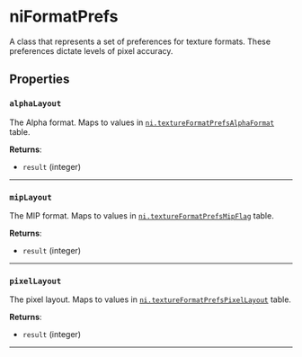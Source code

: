 <!---
	This file is autogenerated. Do not edit this file manually. Your changes will be ignored.
	More information: https://github.com/MWSE/MWSE/tree/master/docs
-->

# niFormatPrefs

A class that represents a set of preferences for texture formats. These preferences dictate levels of pixel accuracy.

## Properties

### `alphaLayout`

The Alpha format. Maps to values in [`ni.textureFormatPrefsAlphaFormat`](https://mwse.github.io/MWSE/references/ni/texture-format-preference-alpha-formats/) table.

**Returns**:

* `result` (integer)

***

### `mipLayout`

The MIP format. Maps to values in [`ni.textureFormatPrefsMipFlag`](https://mwse.github.io/MWSE/references/ni/texture-format-preference-mip-flags/) table.

**Returns**:

* `result` (integer)

***

### `pixelLayout`

The pixel layout. Maps to values in [`ni.textureFormatPrefsPixelLayout`](https://mwse.github.io/MWSE/references/ni/texture-format-preference-pixel-layouts/) table.

**Returns**:

* `result` (integer)

***

